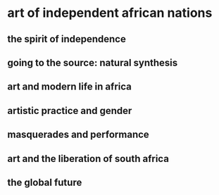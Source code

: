 # art of independent african nations

## the spirit of independence

## going to the source: natural synthesis

## art and modern life in africa

## artistic practice and gender

## masquerades and performance

## art and the liberation of south africa

## the global future